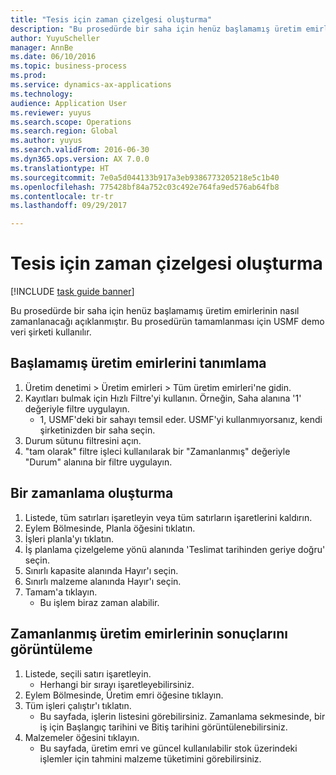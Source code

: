 ```yaml
--- 
title: "Tesis için zaman çizelgesi oluşturma"
description: "Bu prosedürde bir saha için henüz başlamamış üretim emirlerinin nasıl zamanlanacağı açıklanmıştır."
author: YuyuScheller
manager: AnnBe
ms.date: 06/10/2016
ms.topic: business-process
ms.prod: 
ms.service: dynamics-ax-applications
ms.technology: 
audience: Application User
ms.reviewer: yuyus
ms.search.scope: Operations
ms.search.region: Global
ms.author: yuyus
ms.search.validFrom: 2016-06-30
ms.dyn365.ops.version: AX 7.0.0
ms.translationtype: HT
ms.sourcegitcommit: 7e0a5d044133b917a3eb9386773205218e5c1b40
ms.openlocfilehash: 775428bf84a752c03c492e764fa9ed576ab64fb8
ms.contentlocale: tr-tr
ms.lasthandoff: 09/29/2017

---
```

# <a name="create-a-schedule-for-a-site"></a>Tesis için zaman çizelgesi oluşturma

[!INCLUDE [task guide banner](../../includes/task-guide-banner.md)]

Bu prosedürde bir saha için henüz başlamamış üretim emirlerinin nasıl zamanlanacağı açıklanmıştır.  Bu prosedürün tamamlanması için USMF demo veri şirketi kullanılır.


## <a name="identify-production-orders-that-are-not-started"></a>Başlamamış üretim emirlerini tanımlama
1. Üretim denetimi > Üretim emirleri > Tüm üretim emirleri'ne gidin.
2. Kayıtları bulmak için Hızlı Filtre'yi kullanın. Örneğin, Saha alanına '1' değeriyle filtre uygulayın.
    * 1, USMF'deki bir sahayı temsil eder. USMF'yi kullanmıyorsanız, kendi şirketinizden bir saha seçin.  
3. Durum sütunu filtresini açın.
4. "tam olarak" filtre işleci kullanılarak bir "Zamanlanmış" değeriyle "Durum" alanına bir filtre uygulayın.

## <a name="create-a-schedule"></a>Bir zamanlama oluşturma
1. Listede, tüm satırları işaretleyin veya tüm satırların işaretlerini kaldırın.
2. Eylem Bölmesinde, Planla öğesini tıklatın.
3. İşleri planla'yı tıklatın.
4. İş planlama çizelgeleme yönü alanında 'Teslimat tarihinden geriye doğru' seçin.
5. Sınırlı kapasite alanında Hayır'ı seçin.
6. Sınırlı malzeme alanında Hayır'ı seçin.
7. Tamam'a tıklayın.
    * Bu işlem biraz zaman alabilir.  

## <a name="view-the-result-of-scheduled-production-orders"></a>Zamanlanmış üretim emirlerinin sonuçlarını görüntüleme
1. Listede, seçili satırı işaretleyin.
    * Herhangi bir sırayı işaretleyebilirsiniz.  
2. Eylem Bölmesinde, Üretim emri öğesine tıklayın.
3. Tüm işleri çalıştır'ı tıklatın.
    * Bu sayfada, işlerin listesini görebilirsiniz. Zamanlama sekmesinde, bir iş için Başlangıç tarihini ve Bitiş tarihini görüntülenebilirsiniz.  
4. Malzemeler öğesini tıklayın.
    * Bu sayfada, üretim emri ve güncel kullanılabilir stok üzerindeki işlemler için tahmini malzeme tüketimini görebilirsiniz.  



